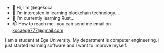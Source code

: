 - 👋 Hi, I’m @egekoca
- 👀 I’m interested in learning blockchain technology...
- 🌱 I’m currently learning Rust...
- 📫 How to reach me -you can send me email on kocaege777@gmail.com

I am a student at Ege University. My department is computer engineering. I just started learning software and I want to improve myself. 
<!---
egekoca/egekoca is a ✨ special ✨ repository because its `README.md` (this file) appears on your GitHub profile.
You can click the Preview link to take a look at your changes.
--->
